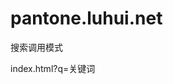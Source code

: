 # pantone.luhui.net












搜索调用模式

index.html?q=关键词


  <script type="text/javascript">         
            window.onload=function () {
                      function _GetUrlParams() {
                var url = location.search; //获取url中"?"符后的字串
                var theRequest = {};
                if (url.indexOf("?") != -1) {
                    var str = url.substr(1);
                    strs = str.split("&");
                    for (var i = 0; i < strs.length; i++) {
                        //console.log(strs);
                        theRequest[strs.split("=")[0]] = unescape(strs.split("=")[1]);
                    }
                }
                return theRequest;
            }
            var obj = _GetUrlParams();
            if(obj.q){
              var bingurl=obj.q;
                          document.getElementById('engine').src = 'http://luhui.net/index.php?q=' + escape(bingurl);
                           $("#cnbing").addClass("on");
                           $("#google").removeClass("on");
                          //console.log(bingurl);
                                }
            }
            </script>






















